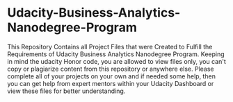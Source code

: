 # Udacity-Business-Analytics-Nanodegree-Program
This Repository Contains all Project Files that were Created to Fulfill the Requirements of Udacity Business Analytics Nanodegree Program. 
Keeping in mind the udacity Honor code, you are allowed to view files only, you can't copy or plagiarize content from this repository or anywhere else. Please complete all of your projects on your own and if needed some help, then you can get help from expert mentors within your Udacity Dashboard or view these files for better understanding. 
